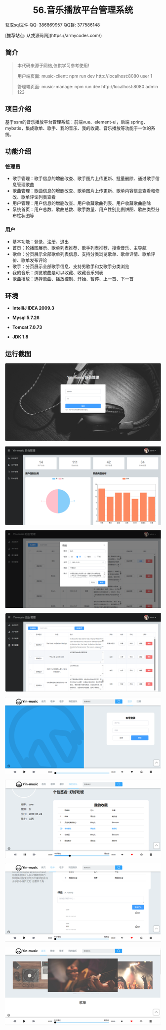 <p><h1 align="center">56.音乐播放平台管理系统</h1></p>

<p> 获取sql文件 QQ: 386869957 QQ群: 377586148 </p>
<p> [推荐站点: 从戎源码网](https://armycodes.com/) </p>

## 简介

> 本代码来源于网络,仅供学习参考使用!
>
> 用户端页面:
> music-client: npm run dev
> http://localhost:8080 user 1
>
> 管理端页面:
> music-manage: npm run dev
> http://localhost:8080 admin  123
>

## 项目介绍
基于ssm的音乐播放平台管理系统：前端vue、element-ui，后端 spring、mybatis，集成歌单、歌手、我的音乐、我的收藏、音乐播放等功能于一体的系统。

## 功能介绍

### 管理员

- 歌手管理：歌手信息的增删改查、歌手图片上传更新、批量删除、通过歌手信息管理歌曲
- 歌曲管理：歌曲信息的增删改查、歌单图片上传更新、歌单内容信息查看和修改、歌单评论列表查看
- 用户管理：用户信息的增删改查、用户收藏歌曲列表、用户收藏歌曲删除
- 系统首页：用户总数、歌曲总数、歌手数量、用户性别比例饼图、歌曲类型分布柱状图等

### 用户

- 基本功能：登录、注册、退出
- 首页：轮播图展示、歌单列表推荐、歌手列表推荐、搜索音乐、主导航
- 歌单：分页展示全部歌单列表信息、支持分类浏览歌单、歌单详情、歌单评价、歌单发布评论
- 歌手：分页展示全部歌手信息、支持男歌手和女歌手分类浏览
- 我的音乐：浏览歌曲是可以收藏、收藏音乐列表
- 歌曲播放：选择歌曲、播放控制、开始、暂停、上一首、下一首

## 环境

- <b>IntelliJ IDEA 2009.3</b>

- <b>Mysql 5.7.26</b>

- <b>Tomcat 7.0.73</b>

- <b>JDK 1.8</b>

## 运行截图
![](screenshot/1.png)

![](screenshot/2.png)

![](screenshot/3.png)

![](screenshot/4.png)

![](screenshot/5.png)

![](screenshot/6.png)

![](screenshot/7.png)

![](screenshot/8.png)